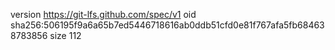 version https://git-lfs.github.com/spec/v1
oid sha256:506195f9a6a65b7ed5446718616ab0ddb51cfd0e81f767afa5fb684638783856
size 112

